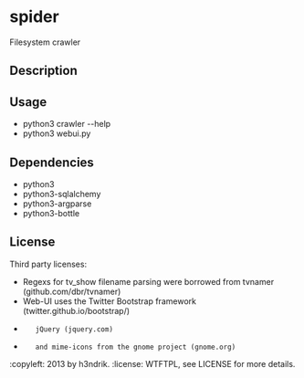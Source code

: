 spider
======

Filesystem crawler

Description
--------------------------------------

Usage
--------------------------------------
- python3 crawler --help
- python3 webui.py

Dependencies
--------------------------------------
- python3
- python3-sqlalchemy
- python3-argparse
- python3-bottle

License
--------------------------------------
Third party licenses:
- Regexs for tv_show filename parsing were borrowed from tvnamer (github.com/dbr/tvnamer)
- Web-UI uses the Twitter Bootstrap framework (twitter.github.io/bootstrap/)
-        jQuery (jquery.com)
-        and mime-icons from the gnome project (gnome.org)

:copyleft: 2013 by h3ndrik.
:license: WTFTPL, see LICENSE for more details.
